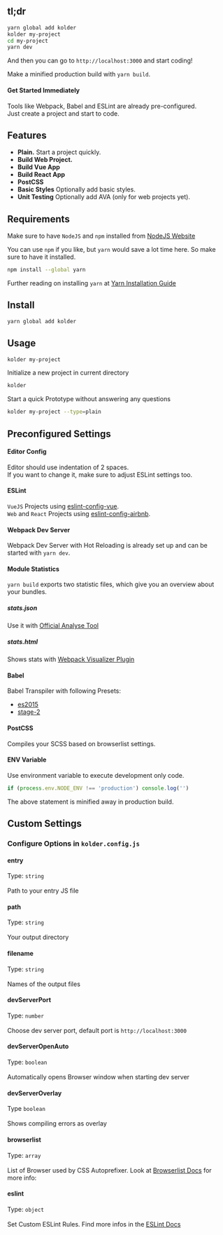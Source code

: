 ## tl;dr

```bash
yarn global add kolder
kolder my-project
cd my-project
yarn dev
```

And then you can go to `http://localhost:3000` and start coding!

Make a minified production build with `yarn build`.

#### Get Started Immediately

Tools like Webpack, Babel and ESLint are already pre-configured.<br>
Just create a project and start to code.

## Features

- **Plain.** Start a project quickly.
- **Build Web Project.**
- **Build Vue App**
- **Build React App**
- **PostCSS**
- **Basic Styles** Optionally add basic styles.
- **Unit Testing** Optionally add AVA (only for web projects yet).

## Requirements

Make sure to have `NodeJS` and `npm` installed from [NodeJS Website](https://www.nodejs.org)

You can use `npm` if you like, but `yarn` would save a lot time here. So make sure to have it installed.

```bash
npm install --global yarn
```

Further reading on installing `yarn` at [Yarn Installation Guide](https://yarnpkg.com/en/docs/install)

## Install

```bash
yarn global add kolder
```

## Usage

```bash
kolder my-project
```

Initialize a new project in current directory
```bash
kolder
```

Start a quick Prototype without answering any questions
```bash
kolder my-project --type=plain
```

## Preconfigured Settings

#### Editor Config
Editor should use indentation of 2 spaces.<br>
If you want to change it, make sure to adjust ESLint settings too.

#### ESLint
`VueJS` Projects using [eslint-config-vue](https://github.com/vuejs/eslint-config-vue).<br>
`Web` and `React` Projects using [eslint-config-airbnb](https://github.com/airbnb/javascript/tree/master/packages/eslint-config-airbnb).

#### Webpack Dev Server
Webpack Dev Server with Hot Reloading is already set up and can be started with `yarn dev`.

#### Module Statistics
`yarn build` exports two statistic files, which give you an overview about your bundles.

##### stats.json
Use it with [Official Analyse Tool](http://webpack.github.io/analyse/)

##### stats.html
Shows stats with [Webpack Visualizer Plugin](https://chrisbateman.github.io/webpack-visualizer/)

#### Babel
Babel Transpiler with following Presets:
* [es2015](https://babeljs.io/docs/plugins/preset-es2015/)
* [stage-2](https://babeljs.io/docs/plugins/preset-stage-2/)

#### PostCSS
Compiles your SCSS based on browserlist settings.

#### ENV Variable
Use environment variable to execute development only code.

```javascript
if (process.env.NODE_ENV !== 'production') console.log('')
```

The above statement is minified away in production build.

## Custom Settings
### Configure Options in `kolder.config.js`

#### entry
Type: `string`<br><br>
Path to your entry JS file

#### path
Type: `string`<br><br>
Your output directory

#### filename
Type: `string`<br><br>
Names of the output files

#### devServerPort
Type: `number`<br><br>
Choose dev server port, default port is `http://localhost:3000`

#### devServerOpenAuto
Type: `boolean`<br><br>
Automatically opens Browser window when starting dev server

#### devServerOverlay
Type `boolean`<br><br>
Shows compiling errors as overlay

#### browserlist
Type: `array`<br><br>
List of Browser used by CSS Autoprefixer. Look at [Browserlist Docs](https://github.com/ai/browserslist#queries) for more info:

#### eslint
Type: `object`<br><br>
Set Custom ESLint Rules. Find more infos in the [ESLint Docs](http://eslint.org/docs/rules/)
